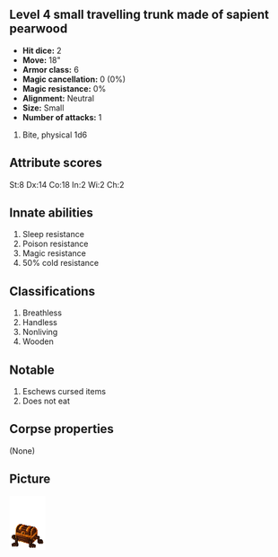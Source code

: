 ## Level 4 small travelling trunk made of sapient pearwood
- **Hit dice:** 2
- **Move:** 18"
- **Armor class:** 6
- **Magic cancellation:** 0 (0%)
- **Magic resistance:** 0%
- **Alignment:** Neutral
- **Size:** Small
- **Number of attacks:** 1
1. Bite, physical 1d6
## Attribute scores
St:8 Dx:14 Co:18 In:2 Wi:2 Ch:2
## Innate abilities
1. Sleep resistance
2. Poison resistance
3. Magic resistance
4. 50% cold resistance
## Classifications
1. Breathless
2. Handless
3. Nonliving
4. Wooden
## Notable
1. Eschews cursed items
2. Does not eat
## Corpse properties
(None)
## Picture
![Small luggage](https://github.com/hyvanmielenpelit/GnollHackTileSet/blob/main/Monsters/small_luggage/small_luggage.png)

